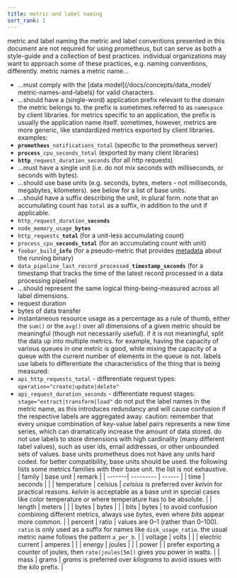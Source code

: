```yaml
---
title: metric and label naming
sort_rank: 1
---
```

metric and label naming
the metric and label conventions presented in this document are not required
for using prometheus, but can serve as both a style-guide and a collection of
best practices. individual organizations may want to approach some of these
practices, e.g. naming conventions, differently.
metric names
a metric name...
* ...must comply with the [data model](/docs/concepts/data_model/
metric-names-and-labels) for valid characters.
* ...should have a (single-word) application prefix relevant to the domain the
  metric belongs to. the prefix is sometimes referred to as `namespace` by
  client libraries. for metrics specific to an application, the prefix is
  usually the application name itself. sometimes, however, metrics are more
  generic, like standardized metrics exported by client libraries. examples:
 * <code><b>prometheus</b>\_notifications\_total</code>
   (specific to the prometheus server)
 * <code><b>process</b>\_cpu\_seconds\_total</code>
   (exported by many client libraries)
 * <code><b>http</b>\_request\_duration\_seconds</code>
   (for all http requests)
* ...must have a single unit (i.e. do not mix seconds with milliseconds, or seconds with bytes).
* ...should use base units (e.g. seconds, bytes, meters - not milliseconds, megabytes, kilometers). see below for a list of base units.
* ...should have a suffix describing the unit, in plural form. note that an accumulating count has `total` as a suffix, in addition to the unit if applicable.
 * <code>http\_request\_duration\_<b>seconds</b></code>
 * <code>node\_memory\_usage\_<b>bytes</b></code>
 * <code>http\_requests\_<b>total</b></code>
   (for a unit-less accumulating count)
 * <code>process\_cpu\_<b>seconds\_total</b></code>
   (for an accumulating count with unit)
 * <code>foobar_build<b>\_info</b></code>
   (for a pseudo-metric that provides [metadata]() about the running binary)
 * <code>data\_pipeline\_last\_record\_processed\_<b>timestamp_seconds</b></code>
  (for a timestamp that tracks the time of the latest record processed in a data processing pipeline)
* ...should represent the same logical thing-being-measured across all label
  dimensions.
 * request duration
 * bytes of data transfer
 * instantaneous resource usage as a percentage
as a rule of thumb, either the `sum()` or the `avg()` over all dimensions of a
given metric should be meaningful (though not necessarily useful). if it is not
meaningful, split the data up into multiple metrics. for example, having the
capacity of various queues in one metric is good, while mixing the capacity of a
queue with the current number of elements in the queue is not.
labels
use labels to differentiate the characteristics of the thing that is being measured:
 * `api_http_requests_total` - differentiate request types: `operation="create|update|delete"`
 * `api_request_duration_seconds` - differentiate request stages: `stage="extract|transform|load"`
do not put the label names in the metric name, as this introduces redundancy
and will cause confusion if the respective labels are aggregated away.
caution: remember that every unique combination of key-value label
pairs represents a new time series, which can dramatically increase the amount
of data stored. do not use labels to store dimensions with high cardinality
(many different label values), such as user ids, email addresses, or other
unbounded sets of values.
base units
prometheus does not have any units hard coded. for better compatibility, base
units should be used. the following lists some metrics families with their base unit.
the list is not exhaustive.
| family | base unit | remark |
| -------| --------- | ------ |
| time   | seconds   |        |
| temperature | celsius | _celsius_ is preferred over _kelvin_ for practical reasons. _kelvin_ is acceptable as a base unit in special cases like color temperature or where temperature has to be absolute. |
| length | meters | |
| bytes  | bytes | |
| bits   | bytes | to avoid confusion combining different metrics, always use _bytes_, even where _bits_ appear more common. |
| percent | ratio | values are 0–1 (rather than 0–100). `ratio` is only used as a suffix for names like `disk_usage_ratio`. the usual metric name follows the pattern `a_per_b`. |
| voltage | volts | |
| electric current | amperes | |
| energy | joules | |
| power  | | prefer exporting a counter of joules, then `rate(joules[5m])` gives you power in watts. |
| mass   | grams | _grams_ is preferred over _kilograms_ to avoid issues with the _kilo_ prefix. |